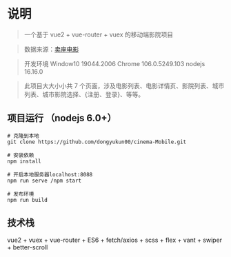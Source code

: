 # 说明

> 一个基于 vue2 + vue-router + vuex 的移动端影院项目

> 数据来源：[卖座电影](https://m.maizuo.com/)

> 开发环境 Window10 19044.2006 Chrome 106.0.5249.103 nodejs 16.16.0

> 此项目大大小小共 7 个页面，涉及电影列表、电影详情页、影院列表、城市列表、城市影院选择、{注册、登录}、等等。

## 项目运行 （nodejs 6.0+）

```
# 克隆到本地
git clone https://github.com/dongyukun00/cinema-Mobile.git

# 安装依赖
npm install

# 开启本地服务器localhost:8088
npm run serve /npm start

# 发布环境
npm run build
```

## 技术栈

vue2 + vuex + vue-router + ES6 + fetch/axios + scss + flex + vant + swiper + better-scroll
